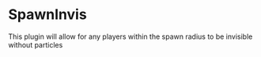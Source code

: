# SpawnInvis
This plugin will allow for any players within the spawn radius to be invisible without particles
